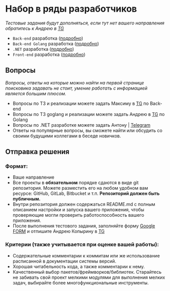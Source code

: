 
# Набор в ряды разработчиков
*Тестовые задания будут дополняться, если тут нет вашего направления обратитесь к Андрею в [TG](https://t.me/nenen56)*

* `Back-end` разработка ([подробно](/backend.md))
* `Back-end Golang` разработка ([подробно](/backend-golang.md))
* `.NET` разработка ([подробно](/dotnet.md))
* `Front-end` разработка ([подробно](/frontend.md))

## Вопросы
*Вопросы, ответы на которые можно найти на первой странице поисковика задавать не стоит, умение работать с информацией является большим плюсом.*
* Вопросы по ТЗ и реализации можете задать Максиму в [TG](https://t.me/jejdbejsj) по Back-end
* Вопросы по ТЗ goglang и реализации можете задать Андрею в [TG](https://t.me/subliker) по Golang
* Вопросы по .NET разработке можете задать Антону | [Telegram](https://t.me/saph1s)
* Ответы на популярные вопросы, вы сможете найти или обсудить со своими будущими коллегами в беседе новичков.

## Отправка решения
### Формат:
* Ваше направление
* Все проекты в **обязательном** порядке сдаются в виде git репозитория. Можете разместить его на любом удобном вам ресурсе: GitHub, GitLab, Bitbucket и т.п. **Репозиторий должен быть публичным.**
* Внутри репозитория должен содержаться README.md с полным описанием настройки и запуска вашего приложения, чтобы проверяющие могли проверить работоспособность вашего приложения.
* После выполнения тестового задания, заполняйте форму [Google FORM](https://forms.gle/eKikYq2eMGmYyoum9) и отпишите Андрею Копырину в [TG](https://t.me/nenen56)

### Критерии (также учитывается при оценке вашей работы):
* Содержательные комментарии к коммитам или же использование расписанной в документации системы версий.
* Хорошая читабельность кода, а также комментарии к нему. 
* Качественный выбор пакетов/фреймворков/библиотек. Старайтесь не забивать свой проект мелкими модулями для выполнения мелких задач, выбирайте более многофункциональные инструменты.
